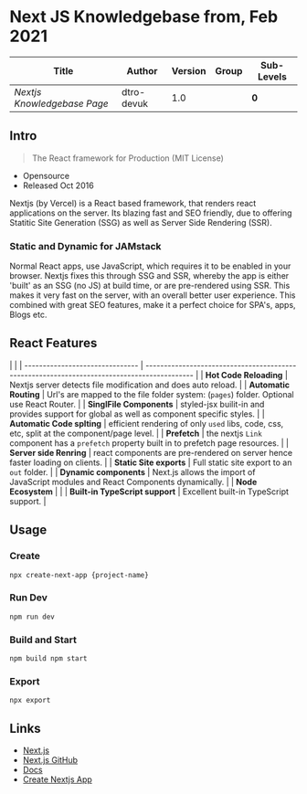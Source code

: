# Next JS Knowledgebase from, Feb 2021

| Title                       | Author     | Version | Group | Sub-Levels |
| --------------------------- | ---------- | ------- | ----- | ---------- |
| _Nextjs Knowledgebase Page_ | dtro-devuk | 1.0     |       | **0**      |

## Intro

> The React framework for Production (MIT License)

- Opensource
- Released Oct 2016

Nextjs (by Vercel) is a React based framework, that renders react applications on the server.
Its blazing fast and SEO friendly, due to offering Statitic Site Generation (SSG) as well as Server Side Rendering (SSR).

### Static and Dynamic for JAMstack

Normal React apps, use JavaScript, which requires it to be enabled in your browser. Nextjs fixes this through
SSG and SSR, whereby the app is either 'built' as an SSG (no JS) at build time, or are pre-rendered using SSR.
This makes it very fast on the server, with an overall better user experience.
This combined with great SEO features, make it a perfect choice for SPA's, apps, Blogs etc.

## React Features

|                                 |
| ------------------------------- | ------------------------------------------------------------------------------------------- |
| **Hot Code Reloading**          | Nextjs server detects file modification and does auto reload.                               |
| **Automatic Routing**           | Url's are mapped to the file folder system: (`pages`) folder. Optional use React Router.    |
| **SinglFile Components**        | styled-jsx builit-in and provides support for global as well as component specific styles.  |
| **Automatic Code splting**      | efficient rendering of only `used` libs, code, css, etc, split at the component/page level. |
| **Prefetch**                    | the nextjs `Link` component has a `prefetch` property built in to prefetch page resources.  |
| **Server side Renring**         | react components are pre-rendered on server hence faster loading on clients.                |
| **Static Site exports**         | Full static site export to an `out` folder.                                                 |
| **Dynamic components**          | Next.js allows the import of JavaScript modules and React Components dynamically.           |
| **Node Ecosystem**              |                                                                                             |
| **Built-in TypeScript support** | Excellent built-in TypeScript support.                                                      |

## Usage

### Create

```npm
npx create-next-app {project-name}
```

### Run Dev

```npm
npm run dev
```

### Build and Start

```npm
npm build npm start
```

### Export

```npm
npx export
```

## Links

- [Next.js](https://nextjs.org/)
- [Next.js GitHub](https://github.com/vercel/next.js)
- [Docs](https://nextjs.org/docs)
- [Create Nextjs App](https://nextjs.org/learn/basics/create-nextjs-app)
